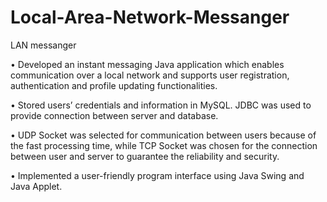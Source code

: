 # Local-Area-Network-Messanger
LAN messanger

• Developed an instant messaging Java application which enables communication over a local network and supports user registration, authentication and profile updating functionalities.

• Stored users’ credentials and information in MySQL. JDBC was used to provide connection between server and database.

• UDP Socket was selected for communication between users because of the fast processing time, while TCP Socket was chosen for the connection between user and server to guarantee the reliability and security.

• Implemented a user-friendly program interface using Java Swing and Java Applet.
